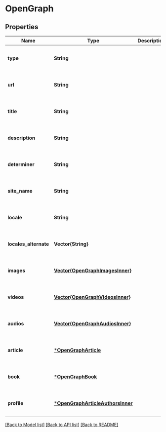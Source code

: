 # OpenGraph


## Properties
Name | Type | Description | Notes
------------ | ------------- | ------------- | -------------
**type** | **String** |  | [optional] [default to nothing]
**url** | **String** |  | [optional] [default to nothing]
**title** | **String** |  | [optional] [default to nothing]
**description** | **String** |  | [optional] [default to nothing]
**determiner** | **String** |  | [optional] [default to nothing]
**site_name** | **String** |  | [optional] [default to nothing]
**locale** | **String** |  | [optional] [default to nothing]
**locales_alternate** | **Vector{String}** |  | [optional] [default to nothing]
**images** | [**Vector{OpenGraphImagesInner}**](OpenGraphImagesInner.md) |  | [optional] [default to nothing]
**videos** | [**Vector{OpenGraphVideosInner}**](OpenGraphVideosInner.md) |  | [optional] [default to nothing]
**audios** | [**Vector{OpenGraphAudiosInner}**](OpenGraphAudiosInner.md) |  | [optional] [default to nothing]
**article** | [***OpenGraphArticle**](OpenGraphArticle.md) |  | [optional] [default to nothing]
**book** | [***OpenGraphBook**](OpenGraphBook.md) |  | [optional] [default to nothing]
**profile** | [***OpenGraphArticleAuthorsInner**](OpenGraphArticleAuthorsInner.md) |  | [optional] [default to nothing]


[[Back to Model list]](../README.md#models) [[Back to API list]](../README.md#api-endpoints) [[Back to README]](../README.md)


